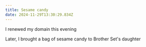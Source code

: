 ```yaml
---
title: Sesame candy
date: 2024-11-29T13:30:29.834Z
---
```


I renewed my domain this evening

Later, I brought a bag of sesame candy to Brother Set's daughter
